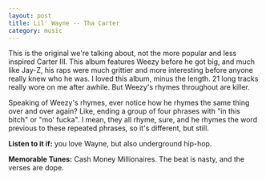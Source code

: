 ```yaml
---
layout: post
title: Lil' Wayne -- Tha Carter
category: music
---
```


This is the original we're talking about, not the more popular and less inspired Carter III. This album features Weezy before he got big, and much like Jay-Z, his raps were much grittier and more interesting before anyone really knew who he was. I loved this album, minus the length. 21 long tracks really wore on me after awhile. But Weezy's rhymes throughout are killer.

Speaking of Weezy's rhymes, ever notice how he rhymes the same thing over and over again? Like, ending a group of four phrases with "in this bitch" or "mo' fucka". I mean, they all rhyme, sure, and he rhymes the word previous to these repeated phrases, so it's different, but still.

**Listen to it if:** you love Wayne, but also underground hip-hop.

**Memorable Tunes:** Cash Money Millionaires. The beat is nasty, and the verses are dope.
